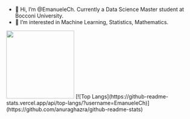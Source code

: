 - 👋 Hi, I’m @EmanueleCh. Currently a Data Science Master student at Bocconi University. 
- 👀 I’m interested in Machine Learning, Statistics, Mathematics. 

<img height="180em" src="https://github-readme-stats.vercel.app/api?username=EmanueleCh&show_icons=true&hide_border=true&&count_private=true&include_all_commits=true" />
[![Top Langs](https://github-readme-stats.vercel.app/api/top-langs/?username=EmanueleCh)](https://github.com/anuraghazra/github-readme-stats)


<!---
EmanueleCh/EmanueleCh is a ✨ special ✨ repository because its `README.md` (this file) appears on your GitHub profile.
You can click the Preview link to take a look at your changes.
--->
